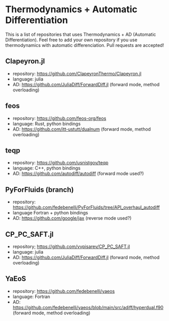 # Thermodynamics + Automatic Differentiation

This is a list of repositories that uses Thermodynamics + AD (Automatic Differentiation). Feel free to add your own repository if you use thermodynamics with automatic differenciation. Pull requests are accepted! 

## Clapeyron.jl
- repository: https://github.com/ClapeyronThermo/Clapeyron.jl
- language: julia
- AD: https://github.com/JuliaDiff/ForwardDiff.jl (forward mode, method overloading)

## feos
- repository: https://github.com/feos-org/feos
- language: Rust, python bindings
- AD: https://github.com/itt-ustutt/dualnum (forward mode, method overloading)

## teqp
- repository: https://github.com/usnistgov/teqp
- language: C++, python bindings
- AD: https://github.com/autodiff/autodiff (forward mode used?)

## PyForFluids (branch) 
- repository: https://github.com/fedebenelli/PyForFluids/tree/API_overhaul_autodiff
- language Fortran + python bindings
- AD: https://github.com/google/jax (reverse mode used?)

## CP_PC_SAFT.jl
- repository; https://github.com/vvpisarev/CP_PC_SAFT.jl
- language: julia
- AD: https://github.com/JuliaDiff/ForwardDiff.jl (forward mode, method overloading)

## YaEoS
- repository: https://github.com/fedebenelli/yaeos
- language: Fortran
- AD: https://github.com/fedebenelli/yaeos/blob/main/src/adiff/hyperdual.f90 (forward mode, method overloading)
